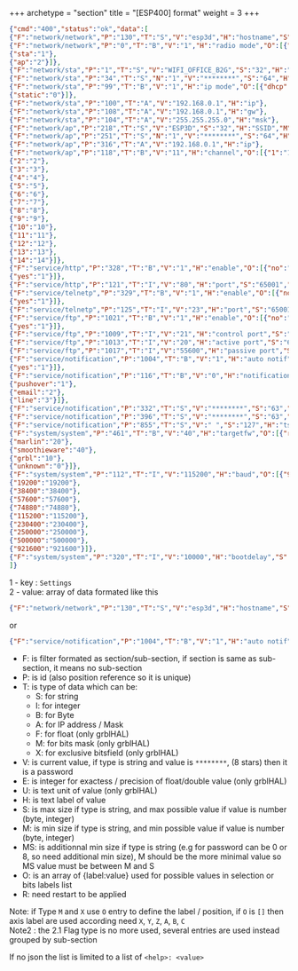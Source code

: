 +++
archetype = "section"
title = "[ESP400] format"
weight = 3
+++


```json
{"cmd":"400","status":"ok","data":[
{"F":"network/network","P":"130","T":"S","V":"esp3d","H":"hostname","S":"32","M":"1"},
{"F":"network/network","P":"0","T":"B","V":"1","H":"radio mode","O":[{"none":"0"},
{"sta":"1"},
{"ap":"2"}]},
{"F":"network/sta","P":"1","T":"S","V":"WIFI_OFFICE_B2G","S":"32","H":"SSID","M":"1"},
{"F":"network/sta","P":"34","T":"S","N":"1","V":"********","S":"64","H":"pwd","M":"8"},
{"F":"network/sta","P":"99","T":"B","V":"1","H":"ip mode","O":[{"dhcp":"1"},
{"static":"0"}]},
{"F":"network/sta","P":"100","T":"A","V":"192.168.0.1","H":"ip"},
{"F":"network/sta","P":"108","T":"A","V":"192.168.0.1","H":"gw"},
{"F":"network/sta","P":"104","T":"A","V":"255.255.255.0","H":"msk"},
{"F":"network/ap","P":"218","T":"S","V":"ESP3D","S":"32","H":"SSID","M":"1"},
{"F":"network/ap","P":"251","T":"S","N":"1","V":"********","S":"64","H":"pwd","M":"8"},
{"F":"network/ap","P":"316","T":"A","V":"192.168.0.1","H":"ip"},
{"F":"network/ap","P":"118","T":"B","V":"11","H":"channel","O":[{"1":"1"},
{"2":"2"},
{"3":"3"},
{"4":"4"},
{"5":"5"},
{"6":"6"},
{"7":"7"},
{"8":"8"},
{"9":"9"},
{"10":"10"},
{"11":"11"},
{"12":"12"},
{"13":"13"},
{"14":"14"}]},
{"F":"service/http","P":"328","T":"B","V":"1","H":"enable","O":[{"no":"0"},
{"yes":"1"}]},
{"F":"service/http","P":"121","T":"I","V":"80","H":"port","S":"65001","M":"1"},
{"F":"service/telnetp","P":"329","T":"B","V":"1","H":"enable","O":[{"no":"0"},
{"yes":"1"}]},
{"F":"service/telnetp","P":"125","T":"I","V":"23","H":"port","S":"65001","M":"1"},
{"F":"service/ftp","P":"1021","T":"B","V":"1","H":"enable","O":[{"no":"0"},
{"yes":"1"}]},
{"F":"service/ftp","P":"1009","T":"I","V":"21","H":"control port","S":"65001","M":"1"},
{"F":"service/ftp","P":"1013","T":"I","V":"20","H":"active port","S":"65001","M":"1"},
{"F":"service/ftp","P":"1017","T":"I","V":"55600","H":"passive port","S":"65001","M":"1"},
{"F":"service/notification","P":"1004","T":"B","V":"1","H":"auto notif","O":[{"no":"0"},
{"yes":"1"}]},
{"F":"service/notification","P":"116","T":"B","V":"0","H":"notification","O":[{"none":"0"},
{"pushover":"1"},
{"email":"2"},
{"line":"3"}]},
{"F":"service/notification","P":"332","T":"S","V":"********","S":"63","H":"t1","M":"0"},
{"F":"service/notification","P":"396","T":"S","V":"********","S":"63","H":"t2","M":"0"},
{"F":"service/notification","P":"855","T":"S","V":" ","S":"127","H":"ts","M":"0"},
{"F":"system/system","P":"461","T":"B","V":"40","H":"targetfw","O":[{"repetier":"50"},
{"marlin":"20"},
{"smoothieware":"40"},
{"grbl":"10"},
{"unknown":"0"}]},
{"F":"system/system","P":"112","T":"I","V":"115200","H":"baud","O":[{"9600":"9600"},
{"19200":"19200"},
{"38400":"38400"},
{"57600":"57600"},
{"74880":"74880"},
{"115200":"115200"},
{"230400":"230400"},
{"250000":"250000"},
{"500000":"500000"},
{"921600":"921600"}]},
{"F":"system/system","P":"320","T":"I","V":"10000","H":"bootdelay","S":"40000","M":"0"},
]}
```

1 - key : `Settings`  
2 - value: array of data formated like this 
```json 
{"F":"network/network","P":"130","T":"S","V":"esp3d","H":"hostname","S":"32","M":"1"} 
``` 
or 
```json 
{"F":"service/notification","P":"1004","T":"B","V":"1","H":"auto notif","O":[{"no":"0"},{"yes":"1"}]}
```

-   F: is filter formated as section/sub-section, if section is same as sub-section, it means no sub-section
-   P: is id (also position reference so it is unique)
-   T: is type of data which can be:
    -   S: for string
    -   I: for integer
    -   B: for Byte
    -   A: for IP address / Mask
    -   F: for float (only grblHAL)
    -   M: for bits mask (only grblHAL)
    -   X: for exclusive bitsfield (only grblHAL)
-   V: is current value, if type is string and value is `********`, (8 stars) then it is a password
-   E: is integer for exactess / precision of float/double value (only grblHAL)
-   U: is text unit of value (only grblHAL)
-   H: is text label of value
-   S: is max size if type is string, and max possible value if value is number (byte, integer)
-   M: is min size if type is string, and min possible value if value is number (byte, integer)
-   MS: is additionnal min size if type is string (e.g for password can be 0 or 8, so need additional min size), M should be the more minimal value
    so MS value must be between M and S
-   O: is an array of {label:value} used for possible values in selection or bits labels list
-   R: need restart to be applied

Note: if Type `M` and `X` use `O` entry to define the label / position, if `O` is `[]` then axis label are used according need `X`, `Y`, `Z`, `A`, `B`, `C`  
Note2 : the 2.1 Flag type is no more used, several entries are used instead grouped by sub-section    

If no json the list is limited to a list of `<help>: <value>`  